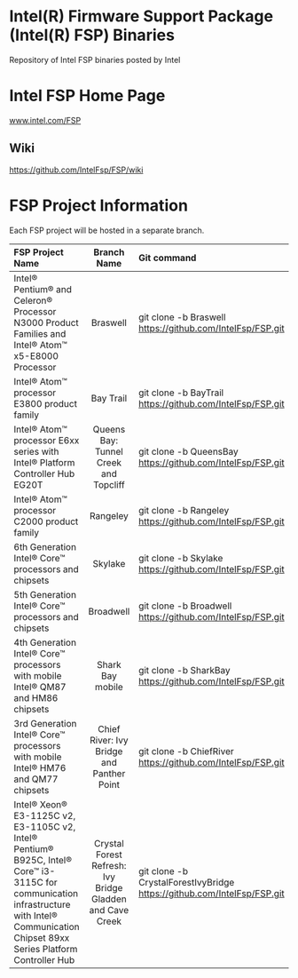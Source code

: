 # Intel(R) Firmware Support Package (Intel(R) FSP) Binaries
Repository of Intel FSP binaries posted by Intel

# Intel FSP Home Page 
www.intel.com/FSP

## Wiki
https://github.com/IntelFsp/FSP/wiki

# FSP Project Information
Each FSP project will be hosted in a separate branch.

FSP Project Name | Branch Name | Git command
:--------------- | :---------: | :----------
Intel® Pentium® and Celeron® Processor N3000 Product Families and Intel® Atom™ x5-E8000 Processor | Braswell | git clone -b Braswell https://github.com/IntelFsp/FSP.git
Intel® Atom™ processor E3800 product family | Bay Trail | git clone -b BayTrail https://github.com/IntelFsp/FSP.git
Intel® Atom™ processor E6xx series with Intel® Platform Controller Hub EG20T | Queens Bay: Tunnel Creek and Topcliff | git clone -b QueensBay https://github.com/IntelFsp/FSP.git
Intel® Atom™ processor C2000 product family | Rangeley  | git clone -b Rangeley https://github.com/IntelFsp/FSP.git
6th Generation Intel® Core™ processors and chipsets | Skylake  | git clone -b Skylake https://github.com/IntelFsp/FSP.git
5th Generation Intel® Core™ processors and chipsets | Broadwell  | git clone -b Broadwell https://github.com/IntelFsp/FSP.git
4th Generation Intel® Core™ processors with mobile Intel® QM87 and HM86 chipsets | Shark Bay mobile | git clone -b SharkBay https://github.com/IntelFsp/FSP.git
3rd Generation Intel® Core™ processors with mobile Intel® HM76 and QM77 chipsets | Chief River: Ivy Bridge and Panther Point | git clone -b ChiefRiver https://github.com/IntelFsp/FSP.git
Intel® Xeon® E3-1125C v2, E3-1105C v2, Intel® Pentium® B925C, Intel® Core™ i3-3115C for communication infrastructure with Intel® Communication Chipset 89xx Series Platform Controller Hub | Crystal Forest Refresh: Ivy Bridge Gladden and Cave Creek | git clone -b CrystalForestIvyBridge https://github.com/IntelFsp/FSP.git
